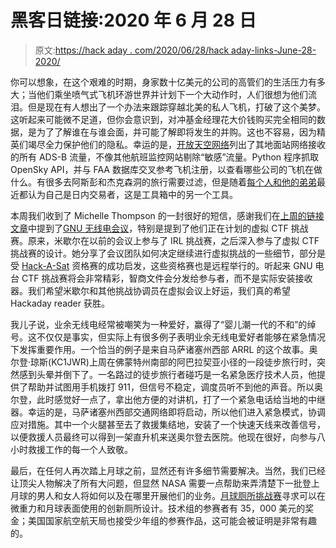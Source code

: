 # 黑客日链接:2020 年 6 月 28 日

> 原文:[https://hack aday . com/2020/06/28/hack aday-links-June-28-2020/](https://hackaday.com/2020/06/28/hackaday-links-june-28-2020/)

你可以想象，在这个艰难的时期，身家数十亿美元的公司的高管们的生活压力有多大；当他们乘坐喷气式飞机环游世界并计划下一个大动作时，人们很想为他们流泪。但是现在有人想出了一个办法来跟踪穿越北美的私人飞机，打破了这个美梦。这听起来可能微不足道，但你会意识到，对冲基金经理花大价钱购买完全相同的数据，是为了了解谁在与谁会面，并可能了解即将发生的并购。这也不容易，因为精英们竭尽全力保护他们的隐私。幸运的是，[开放天空网络](https://opensky-network.org/)列出了其地面站网络接收的所有 ADS-B 流量，不像其他航班监控网站剔除“敏感”流量。Python 程序抓取 OpenSky API，并与 FAA 数据库交叉参考飞机注册，以查看哪些公司的飞机在做什么。有很多去阿斯彭和杰克森洞的旅行需要过滤，但是随着[每个人和他的弟弟](https://www.morningstar.ca/ca/news/203372/easy-money-download-robinhood-buy-stonks-bro-down.aspx)最近都认为自己是日内交易者，这是工具箱中的另一个工具。

本周我们收到了 Michelle Thompson 的一封很好的短信，感谢我们在[上周的链接文章](https://hackaday.com/2020/06/21/hackaday-links-june-21-2020/)中提到了[GNU 无线电会议](https://www.gnuradio.org/grcon/grcon20/)，特别是提到了他们正在计划的虚拟 CTF 挑战赛。原来，米歇尔在以前的会议上参与了 IRL 挑战赛，之后深入参与了虚拟 CTF 挑战赛的设计。她分享了会议团队如何决定继续进行虚拟挑战的一些细节，部分是受 [Hack-A-Sat](https://www.hackasat.com/) 资格赛的成功启发，这些资格赛也是远程举行的。听起来 GNU 电台 CTF 挑战赛将会非常精彩，智商文件会分发给参与者，而不是实际安装接收器。我们希望米歇尔和其他挑战协调员在虚拟会议上好运，我们真的希望 Hackaday reader 获胜。

我儿子说，业余无线电经常被嘲笑为一种爱好，赢得了“婴儿潮一代的不和”的绰号。这不仅仅是事实，但实际上有很多例子表明业余无线电爱好者能够在紧急情况下发挥重要作用。一个恰当的例子是来自马萨诸塞州西部 ARRL 的这个故事。奥尔登·琼斯(KC1JWR)上周在佛蒙特州南部的阿巴拉契亚小径的一段徒步旅行时，突然感到头晕并倒下了。一名路过的徒步旅行者碰巧是一名紧急医疗技术人员，他提供了帮助并试图用手机拨打 911，但信号不稳定，调度员听不到他的声音。所以奥尔登，此时感觉好一点了，拿出他方便的对讲机，打了一个紧急电话给当地的中继器。幸运的是，马萨诸塞州西部交通网络即将启动，所以他们进入紧急模式，协调应对措施。其中一个火腿甚至去了救援集结地，安装了一个快速天线来改善信号，以便救援人员最终可以得到一架直升机来送奥尔登去医院。他现在很好，向参与八小时救援工作的每一个人致敬。

最后，在任何人再次踏上月球之前，显然还有许多细节需要解决。当然，我们已经让顶尖人物解决了所有大问题，但显然 NASA 需要一点帮助来弄清楚下一批登上月球的男人和女人将如何以及在哪里开展他们的业务。[月球厕所挑战赛](https://www.herox.com/LunarLoo)寻求可以在微重力和月球表面使用的创新厕所设计。技术组的参赛者有 35，000 美元的奖金；美国国家航空航天局也接受少年组的参赛作品，这可能会被证明是非常有趣的。